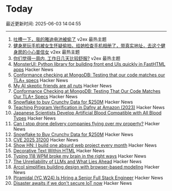 # Today

最近更新时间: 2025-06-03 14:04:55

--- 
1. [吐槽一下，我的雅迪电池被偷了](https://www.v2ex.com/t/1135924) v2ex 最热主题
2. [健身房玩手机被女生怀疑偷拍，给她检查手机相册了，带真实地址，去这个健身房的小心普信女](https://www.v2ex.com/t/1135915) v2ex 最热主题
3. [你们觉得一周内, 工作日几天比较舒服?](https://www.v2ex.com/t/1135909) v2ex 最热主题
4. [MonsterUI: Python library for building front end UIs quickly in FastHTML apps](https://www.answer.ai/posts/2025-01-15-monsterui.html) Hacker News
5. [Conformance checking at MongoDB: Testing that our code matches our TLA+ specs](https://www.mongodb.com/blog/post/engineering/conformance-checking-at-mongodb-testing-our-code-matches-our-tla-specs) Hacker News
6. [My AI skeptic friends are all nuts](https://fly.io/blog/youre-all-nuts/) Hacker News
7. [Conformance Checking at MongoDB: Testing That Our Code Matches Our TLA+ Specs](https://www.mongodb.com/blog/post/engineering/conformance-checking-at-mongodb-testing-our-code-matches-our-tla-specs) Hacker News
8. [Snowflake to buy Crunchy Data for $250M](https://www.wsj.com/articles/snowflake-to-buy-crunchy-data-for-250-million-233543ab) Hacker News
9. [Teaching Program Verification in Dafny at Amazon (2023)](https://dafny.org/blog/2023/12/15/teaching-program-verification-in-dafny-at-amazon/) Hacker News
10. [Japanese Scientists Develop Artificial Blood Compatible with All Blood Types](https://www.tokyoweekender.com/entertainment/tech-trends/japanese-scientists-develop-artificial-blood/) Hacker News
11. [Can I stop drone delivery companies flying over my property?](https://www.rte.ie/brainstorm/2025/0602/1481005-drone-delivery-companies-property-legal-rights-airspace/) Hacker News
12. [Snowflake to Buy Crunchy Data for $250M](https://www.wsj.com/articles/snowflake-to-buy-crunchy-data-for-250-million-233543ab) Hacker News
13. [CVE 2025 31200](https://blog.noahhw.dev/posts/cve-2025-31200/) Hacker News
14. [Show HN: I build one absurd web project every month](https://absurd.website) Hacker News
15. [Decorative Text Within HTML](https://shkspr.mobi/blog/2025/05/decorative-text-within-html/) Hacker News
16. [Typing 118 WPM broke my brain in the right ways](http://balaji-amg.surge.sh/blog/typing-118-wpm-brain-rewiring) Hacker News
17. [The Unreliability of LLMs and What Lies Ahead](https://verissimo.substack.com/p/verissimo-monthly-may-2025) Hacker News
18. [Arcol simplifies building design with browser-based modeling](https://www.arcol.io/) Hacker News
19. [Piramidal (YC W24) Is Hiring a Senior Full Stack Engineer](https://www.ycombinator.com/companies/piramidal/jobs/1a1PgE9-senior-full-stack-engineer) Hacker News
20. [Disaster awaits if we don't secure IoT now](https://spectrum.ieee.org/iot-security-root-of-trust) Hacker News
